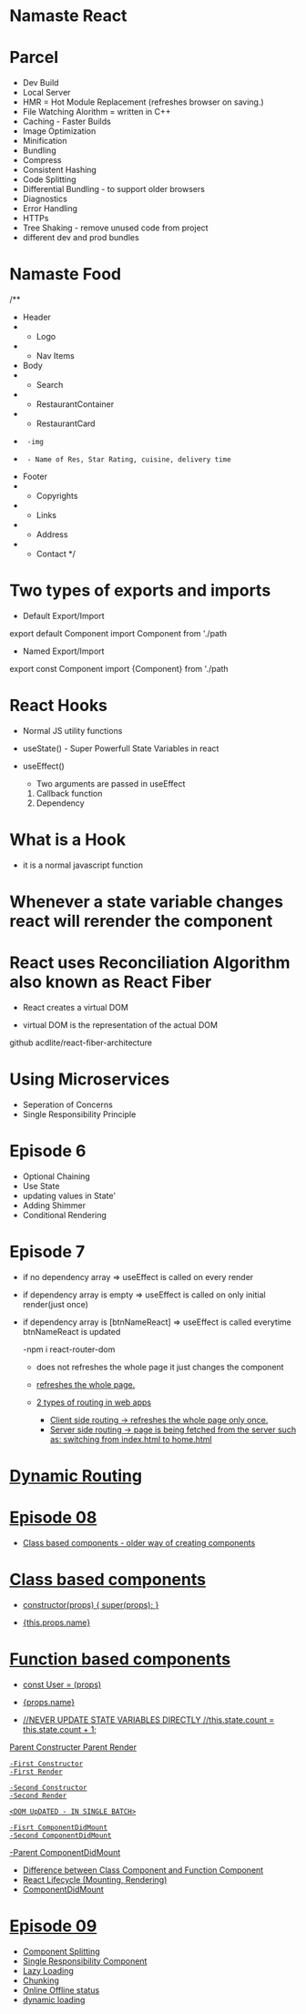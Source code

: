 # Namaste React 

# Parcel 
- Dev Build
- Local Server
- HMR = Hot Module Replacement (refreshes browser on saving.) 
- File Watching Alorithm = written in C++
- Caching - Faster Builds
- Image Optimization
- Minification
- Bundling
- Compress
- Consistent Hashing
- Code Splitting
- Differential Bundling - to support older browsers
- Diagnostics
- Error Handling
- HTTPs
- Tree Shaking - remove unused code from project
- different dev and prod bundles

# Namaste Food 

/**
 * Header
 * - Logo
 * - Nav Items
 * Body
 * - Search
 * - RestaurantContainer
 *   - RestaurantCard
 *      -img
 *      - Name of Res, Star Rating, cuisine, delivery time
 * Footer
 * - Copyrights
 * - Links
 * - Address
 * - Contact
 */

 # Two types of exports and imports

 - Default Export/Import

 export default Component
import Component from './path

 - Named Export/Import

 export const Component
 import {Component} from './path

 # React Hooks
- Normal JS utility functions

- useState() - Super Powerfull State Variables in react
- useEffect()

    - Two arguments are passed in useEffect
    1. Callback function
    2. Dependency

# What is a Hook
- it is a normal javascript function

# Whenever a state variable changes react will rerender the component 

# React uses Reconciliation Algorithm also known as React Fiber
- React creates a virtual DOM

- virtual DOM is the representation of the actual DOM 

github
acdlite/react-fiber-architecture

# Using Microservices
 
- Seperation of Concerns
- Single Responsibility Principle


# Episode 6 
- Optional Chaining
- Use State
- updating values in State'
- Adding Shimmer
- Conditional Rendering

# Episode 7

- if no dependency array => useEffect is called on every render
- if dependency array is empty => useEffect is called on only initial render(just once)
- if dependency array is [btnNameReact] => useEffect is called everytime btnNameReact is updated
    
    -npm i react-router-dom

    - <Link> does not refreshes the whole page it just changes the component
    - <a href > refreshes the whole page.

    - 2 types of routing in web apps 
        - Client side routing -> refreshes the whole page only once. 
        - Server side routing -> page is being fetched from the server such as: switching from index.html to home.html

# Dynamic Routing

# Episode 08 
 -  Class based components - older way of creating components

# Class based components
 - constructor(props) {
    super(props);
  }

  - {this.props.name}

# Function based components
- const User = (props)
- {props.name}

- //NEVER UPDATE STATE VARIABLES DIRECTLY
            //this.state.count = this.state.count + 1;


Parent Constructer
Parent Render

    -First Constructor
    -First Render

    -Second Constructor
    -Second Render

    <DOM UpDATED - IN SINGLE BATCH>

    -Fisrt ComponentDidMount
    -Second ComponentDidMount

-Parent ComponentDidMount

- Difference between Class Component and Function Component
- React Lifecycle (Mounting, Rendering)
- ComponentDidMount

# Episode 09

- Component Splitting
- Single Responsibility Component
- Lazy Loading 
- Chunking
- Online Offline status
- dynamic loading
